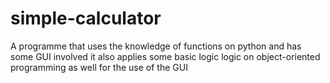 # simple-calculator
A programme that uses the knowledge of functions on python and has some GUI involved
it also applies some basic logic logic on object-oriented programming as well for the use of the GUI
